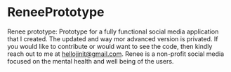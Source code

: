 # ReneePrototype
Renee prototype: Prototype for a fully functional social media application that I created. The updated and way mor advanced version is privated. If you would like to contribute or would want to see the code, then kindly reach out to me at hellojinit@gmail.com. Renee is a non-profit social media focused on the mental health and well being of the users. 
